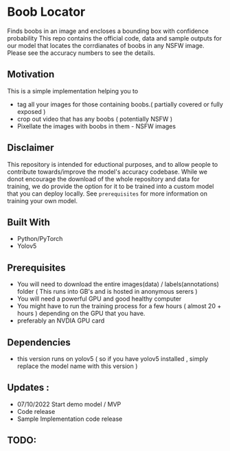 # Boob Locator
Finds boobs in an image and encloses a bounding box with confidence probability
This repo contains the official code, data and sample outputs for our model that locates the corrdianates of boobs in any NSFW image.
Please see the accuracy numbers to see the details.

## Motivation
This is a simple implementation helping you to 
* tag all your images for those containing boobs.( partially covered or fully exposed ) 
* crop out video that has any boobs ( potentially NSFW ) 
* Pixellate the images with boobs in them - NSFW images 

## Disclaimer

This repository is intended for eductional purposes, and to allow people to contribute towards/improve the model's accuracy codebase. While we donot encourage the download of the whole repository and data for training, 
we do provide the option for it to be trained into a custom model that you can deploy locally.
See `prerequisites` for more information on training your own model.

## Built With

* Python/PyTorch
* Yolov5


## Prerequisites

* You will need to download the entire images(data) / labels(annotations) folder  ( This runs into GB's and is hosted in anonymous serers )
* You will need a powerful GPU and good healthy computer
* You might have to run the training process for a few hours ( almost 20 + hours ) depending on the GPU that you have.
* preferably an NVDIA GPU card 

## Dependencies

* this version runs on yolov5 ( so if you have yolov5 installed , simply replace the model name with this version )

## Updates : 
* 07/10/2022 Start demo model / MVP 
* Code release
* Sample Implementation code release 


## TODO:

